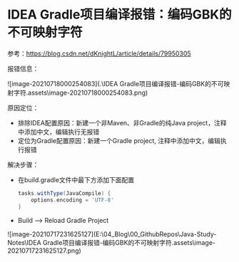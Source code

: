 # IDEA Gradle项目编译报错：编码GBK的不可映射字符

参考：https://blog.csdn.net/dKnightL/article/details/79950305

报错信息：

![image-20210718000254083](.\IDEA Gradle项目编译报错-编码GBK的不可映射字符.assets\image-20210718000254083.png)

原因定位：

- 排除IDEA配置原因：新建一个非Maven、非Gradle的纯Java project，注释中添加中文，编辑执行无报错
- 定位为Gradle配置原因：新建一个Gradle project, 注释中添加中文，编辑执行报错

解决步骤：

- 在build.gradle文件中最下方添加下面配置

  ```groovy
  tasks.withType(JavaCompile) {
      options.encoding = 'UTF-8'
  }
  ```

- Build --> Reload Gradle Project

![image-20210717231625127](E:\04_Blog\00_GithubRepos\Java-Study-Notes\IDEA Gradle项目编译报错-编码GBK的不可映射字符.assets\image-20210717231625127.png)



